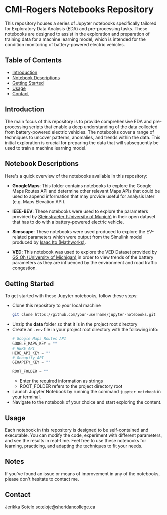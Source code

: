 # CMI-Rogers Notebooks Repository
This repository houses a series of Jupyter notebooks specifically tailored for Exploratory Data Analysis (EDA) and pre-processing tasks. These notebooks are designed to assist in the exploration and preparation of training data for a machine learning model, which is intended for the condition monitoring of battery-powered electric vehicles.

## Table of Contents
- [Introduction](#introduction)
- [Notebook Descriptions](#notebook-descriptions)
- [Getting Started](#getting-started)
- [Usage](#usage)
- [Contact](#contact)

## Introduction
The main focus of this repository is to provide comprehensive EDA and pre-processing scripts that enable a deep understanding of the data collected from battery-powered electric vehicles. The notebooks cover a range of techniques to uncover patterns, anomalies, and trends within the data. This initial exploration is crucial for preparing the data that will subsequently be used to train a machine learning model.

## Notebook Descriptions
Here's a quick overview of the notebooks available in this repository:

- **GoogleMaps**: This folder contains notebooks to explore the Google Maps Routes API and determine other relevant Maps APIs that could be used to append information that may provide useful for analysis later (e.g. Maps Elevation API).

- **IEEE-BEV**: These notebooks were used to explore the parameters provided by [Steinstraeter (University of Munich)](https://ieee-dataport.org/open-access/battery-and-heating-data-real-driving-cycles) in their open dataset that has to do with a battery-powered electric vehicle.

- **Simscape**: These notebooks were used produced to explore the EV-related parameters which were output from the Simulink model produced by [Isaac Ito (Mathworks)](https://github.com/mathworks/Simscape-Battery-Electric-Vehicle-Model).

- **VED**: This notebook was used to explore the VED Dataset provided by [GS Oh (University of Michigan)](https://github.com/gsoh/VED) in order to view trends of the battery parameters as they are influenced by the environment and road traffic congestion.

## Getting Started
To get started with these Jupyter notebooks, follow these steps:
- Clone this repository to your local machine
    ```sh
    git clone https://github.com/your-username/jupyter-notebooks.git
    ```
- Unzip the **data** folder so that it is in the project root directory
- Create an `.env` file in your project root directory with the following info:
    ```python
    # Google Maps Routes API
    GOOGLE_MAPS_KEY = ""
    # HERE API
    HERE_API_KEY = ""
    # Geoapify API
    GEOAPIFY_KEY = ""
    
    ROOT_FOLDER = ""
    ```
    - Enter the required information as strings
    - ROOT_FOLDER refers to the project directory root
- Launch Jupyter Notebook by running the command `jupyter notebook` in your terminal.
- Navigate to the notebook of your choice and start exploring the content.

## Usage
Each notebook in this repository is designed to be self-contained and executable. You can modify the code, experiment with different parameters, and see the results in real-time. Feel free to use these notebooks for learning, practicing, and adapting the techniques to fit your needs.

## Notes
If you've found an issue or means of improvement in any of the notebooks, please don't hesitate to contact me.


## Contact
Jerikka Sotelo
soteloje@sheridancollege.ca